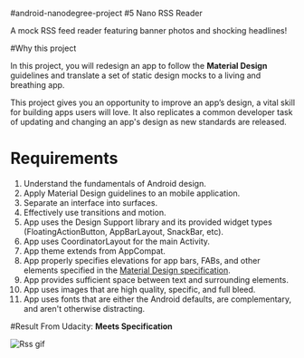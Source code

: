#android-nanodegree-project #5 Nano RSS Reader

A mock RSS feed reader featuring banner photos and shocking headlines!

#Why this project

In this project, you will redesign an app to follow the **Material Design** guidelines and translate a set of static design mocks to a living and breathing app.

This project gives you an opportunity to improve an app’s design, a vital skill for building apps users will love. It also replicates a common developer task of updating and changing an app's design as new standards are released.

# Requirements
1. Understand the fundamentals of Android design.
2. Apply Material Design guidelines to an mobile application.
3. Separate an interface into surfaces.
4. Effectively use transitions and motion.
5. App uses the Design Support library and its provided widget types (FloatingActionButton, AppBarLayout, SnackBar, etc).
6. App uses CoordinatorLayout for the main Activity.
7. App theme extends from AppCompat.
8. App properly specifies elevations for app bars, FABs, and other elements specified in the [Material Design specification](http://www.google.com/design/spec/material-design/introduction.html).
9. App provides sufficient space between text and surrounding elements.
10. App uses images that are high quality, specific, and full bleed.
11. App uses fonts that are either the Android defaults, are complementary, and aren't otherwise distracting.

#Result
From Udacity: **Meets Specification**

![Rss gif](https://cloud.githubusercontent.com/assets/233539/18254881/a9f9e078-7370-11e6-97d5-b7417911f0d7.gif)





